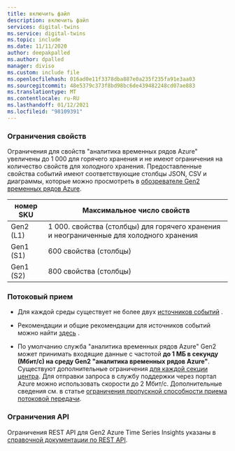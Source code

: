```yaml
---
title: включить файл
description: включить файл
services: digital-twins
ms.service: digital-twins
ms.topic: include
ms.date: 11/11/2020
author: deepakpalled
ms.author: dpalled
manager: diviso
ms.custom: include file
ms.openlocfilehash: 016ad0e11f3378dba887e0a235f235fa91e3aa03
ms.sourcegitcommit: 48e5379c373f8bd98bc6de439482248cd07ae883
ms.translationtype: MT
ms.contentlocale: ru-RU
ms.lasthandoff: 01/12/2021
ms.locfileid: "98109391"
---
```

### <a name="property-limits"></a>Ограничения свойств

Ограничения для свойств "аналитика временных рядов Azure" увеличены до 1 000 для горячего хранения и не имеют ограничения на количество свойств для холодного хранения. Предоставленные свойства событий имеют соответствующие столбцы JSON, CSV и диаграммы, которые можно просмотреть в [обозревателе Gen2 временных рядов Azure](../articles/time-series-insights/quickstart-explore-tsi.md).

| номер SKU | Максимальное число свойств |
| --- | --- |
| Gen2 (L1) | 1 000. свойства (столбцы) для горячего хранения и неограниченные для холодного хранения|
| Gen1 (S1) | 600 свойства (столбцы) |
| Gen1 (S2) | 800 свойства (столбцы) |

### <a name="streaming-ingestion"></a>Потоковый прием

* Для каждой среды существует не более двух [источников событий](../articles/time-series-insights/concepts-streaming-ingestion-event-sources.md) .

* Рекомендации и общие рекомендации для источников событий можно найти [здесь](../articles/time-series-insights/concepts-streaming-ingestion-event-sources.md#streaming-ingestion-best-practices) .

* По умолчанию служба "аналитика временных рядов Azure" Gen2 может принимать входящие данные с частотой **до 1 МБ в секунду (Мбит/с) на среду Gen2 "аналитика временных рядов Azure"**. Существуют дополнительные ограничения [для каждой секции центра](../articles/time-series-insights/concepts-streaming-ingress-throughput-limits.md#hub-partitions-and-per-partition-limits). Для отправки запроса в службу поддержки через портал Azure можно использовать скорости до 2 Мбит/с. Дополнительные сведения см. в статье [ограничения пропускной способности приема потоковой передачи](../articles/time-series-insights/concepts-streaming-ingress-throughput-limits.md).

### <a name="api-limits"></a>Ограничения API

Ограничения REST API для Gen2 Azure Time Series Insights указаны в [справочной документации по REST API](/rest/api/time-series-insights/preview#limits-1).
